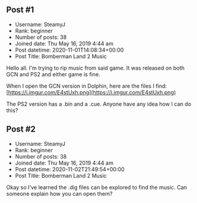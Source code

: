 ## Post #1
- Username: SteamyJ
- Rank: beginner
- Number of posts: 38
- Joined date: Thu May 16, 2019 4:44 am
- Post datetime: 2020-11-01T14:08:34+00:00
- Post Title: Bomberman Land 2 Music

Hello all. I'm trying to rip music from said game. It was released on both GCN and PS2 and either game is fine. 

When I open the GCN version in Dolphin, here are the files I find: [https://i.imgur.com/E4stUxh.png](https://i.imgur.com/E4stUxh.png)

The PS2 version has a .bin and a .cue. Anyone have any idea how I can do this?
## Post #2
- Username: SteamyJ
- Rank: beginner
- Number of posts: 38
- Joined date: Thu May 16, 2019 4:44 am
- Post datetime: 2020-11-02T21:49:54+00:00
- Post Title: Bomberman Land 2 Music

Okay so I've learned the .dig files can be explored to find the music. Can someone explain how you can open them?
